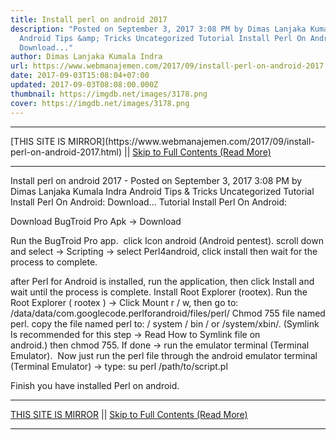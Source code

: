 ```yaml
---
title: Install perl on android 2017
description: "Posted on September 3, 2017 3:08 PM by Dimas Lanjaka Kumala Indra
  Android Tips &amp; Tricks Uncategorized Tutorial Install Perl On Android:
  Download..."
author: Dimas Lanjaka Kumala Indra
url: https://www.webmanajemen.com/2017/09/install-perl-on-android-2017.html
date: 2017-09-03T15:08:04+07:00
updated: 2017-09-03T08:08:00.000Z
thumbnail: https://imgdb.net/images/3178.png
cover: https://imgdb.net/images/3178.png
---
```


<hr/> [THIS SITE IS MIRROR](https://www.webmanajemen.com/2017/09/install-perl-on-android-2017.html) || <a href="https://www.webmanajemen.com/2017/09/install-perl-on-android-2017.html" rel="follow" class="button" id="read-more">Skip to Full Contents (Read More)</a> <hr/> Install perl on android 2017 - Posted on September 3, 2017 3:08 PM by Dimas Lanjaka Kumala Indra Android Tips &amp; Tricks Uncategorized Tutorial Install Perl On Android: Download... Tutorial Install Perl On Android:


Download BugTroid Pro Apk -> Download 


Run the BugTroid Pro app. 
click Icon android (Android pentest).
scroll down and select -> Scripting -> select Perl4android, click install then wait for the process to complete.


after Perl for Android is installed, run the application, then click Install and wait until the process is complete.
Install Root Explorer (rootex).
Run the Root Explorer ( rootex ) -> Click Mount r / w, then go to: /data/data/com.googlecode.perlforandroid/files/perl/
Chmod 755 file named perl.
copy the file named perl to: / system / bin / or /system/xbin/. (Symlink Is recommended for this step -> Read How to Symlink file on android.) then chmod 755.
If done -> run the emulator terminal (Terminal Emulator).
 Now just run the perl file through the android emulator terminal (Terminal Emulator) -> type: 
su
perl /path/to/script.pl

Finish you have installed Perl on android. <hr/> [THIS SITE IS MIRROR](https://www.webmanajemen.com/2017/09/install-perl-on-android-2017.html) || <a href="https://www.webmanajemen.com/2017/09/install-perl-on-android-2017.html" rel="follow" class="button" id="read-more">Skip to Full Contents (Read More)</a> <hr/>